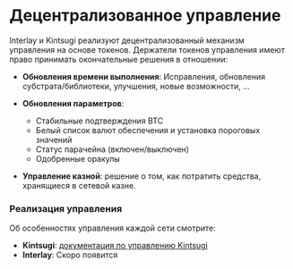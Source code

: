 # Децентрализованное управление

Interlay и Kintsugi реализуют децентрализованный механизм управления на основе токенов.
Держатели токенов управления имеют право принимать окончательные решения в отношении:

- **Обновления времени выполнения**: Исправления, обновления субстрата/библиотеки, улучшения, новые возможности, ...
- **Обновления параметров**:
  - Стабильные подтверждения BTC
  - Белый список валют обеспечения и установка пороговых значений
  - Статус парачейна (включен/выключен)
  - Одобренные оракулы

- **Управление казной**: решение о том, как потратить средства, хранящиеся в сетевой казне.

### Реализация управления

Об особенностях управления каждой сети смотрите:

- **Kintsugi**: [документация по управлению Kintsugi](../kintsugi/governance)
- **Interlay**: Скоро появится